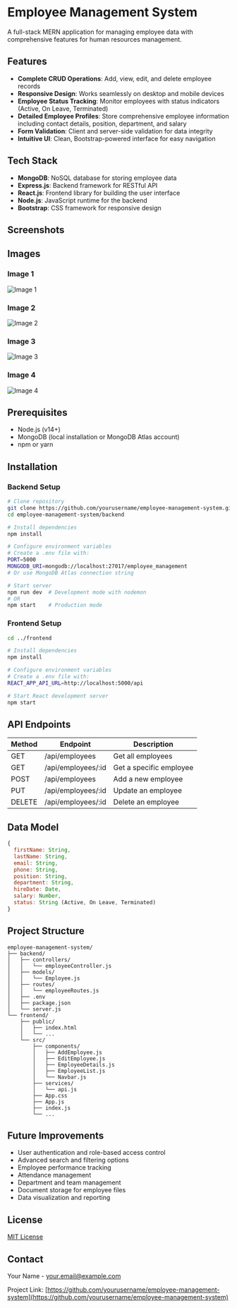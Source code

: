 # Employee Management System

A full-stack MERN application for managing employee data with comprehensive features for human resources management.

## Features

- **Complete CRUD Operations**: Add, view, edit, and delete employee records
- **Responsive Design**: Works seamlessly on desktop and mobile devices
- **Employee Status Tracking**: Monitor employees with status indicators (Active, On Leave, Terminated)
- **Detailed Employee Profiles**: Store comprehensive employee information including contact details, position, department, and salary
- **Form Validation**: Client and server-side validation for data integrity
- **Intuitive UI**: Clean, Bootstrap-powered interface for easy navigation

## Tech Stack

- **MongoDB**: NoSQL database for storing employee data
- **Express.js**: Backend framework for RESTful API
- **React.js**: Frontend library for building the user interface
- **Node.js**: JavaScript runtime for the backend
- **Bootstrap**: CSS framework for responsive design

## Screenshots

## Images
### Image 1
![Image 1](image1.png)

### Image 2
![Image 2](image2.png)

### Image 3
![Image 3](image3.png)

### Image 4
![Image 4](image4.png)


## Prerequisites

- Node.js (v14+)
- MongoDB (local installation or MongoDB Atlas account)
- npm or yarn

## Installation

### Backend Setup

```bash
# Clone repository
git clone https://github.com/yourusername/employee-management-system.git
cd employee-management-system/backend

# Install dependencies
npm install

# Configure environment variables
# Create a .env file with:
PORT=5000
MONGODB_URI=mongodb://localhost:27017/employee_management
# Or use MongoDB Atlas connection string

# Start server
npm run dev  # Development mode with nodemon
# OR
npm start    # Production mode
```

### Frontend Setup

```bash
cd ../frontend

# Install dependencies
npm install

# Configure environment variables
# Create a .env file with:
REACT_APP_API_URL=http://localhost:5000/api

# Start React development server
npm start
```

## API Endpoints

| Method | Endpoint | Description |
|--------|----------|-------------|
| GET | /api/employees | Get all employees |
| GET | /api/employees/:id | Get a specific employee |
| POST | /api/employees | Add a new employee |
| PUT | /api/employees/:id | Update an employee |
| DELETE | /api/employees/:id | Delete an employee |

## Data Model

```javascript
{
  firstName: String,
  lastName: String,
  email: String,
  phone: String,
  position: String,
  department: String,
  hireDate: Date,
  salary: Number,
  status: String (Active, On Leave, Terminated)
}
```

## Project Structure

```
employee-management-system/
├── backend/
│   ├── controllers/
│   │   └── employeeController.js
│   ├── models/
│   │   └── Employee.js
│   ├── routes/
│   │   └── employeeRoutes.js
│   ├── .env
│   ├── package.json
│   └── server.js
└── frontend/
    ├── public/
    │   ├── index.html
    │   └── ...
    └── src/
        ├── components/
        │   ├── AddEmployee.js
        │   ├── EditEmployee.js
        │   ├── EmployeeDetails.js
        │   ├── EmployeeList.js
        │   └── Navbar.js
        ├── services/
        │   └── api.js
        ├── App.css
        ├── App.js
        ├── index.js
        └── ...
```

## Future Improvements

- User authentication and role-based access control
- Advanced search and filtering options
- Employee performance tracking
- Attendance management
- Department and team management
- Document storage for employee files
- Data visualization and reporting

## License

[MIT License](LICENSE)

## Contact

Your Name - [your.email@example.com](mailto:your.email@example.com)

Project Link: [https://github.com/yourusername/employee-management-system](https://github.com/yourusername/employee-management-system)
